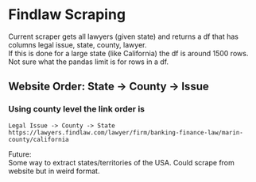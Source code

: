 # **Findlaw Scraping**  

Current scraper gets all lawyers (given state) and returns a df that has columns legal issue, state, county, lawyer.  
If this is done for a large state (like California) the df is around 1500 rows.  
Not sure what the pandas limit is for rows in a df.

## Website Order: State -> County -> Issue  
### Using county level the link order is 
```
Legal Issue -> County -> State
https://lawyers.findlaw.com/lawyer/firm/banking-finance-law/marin-county/california
```

Future:  
Some way to extract states/territories of the USA. Could scrape from website but in weird format.  
